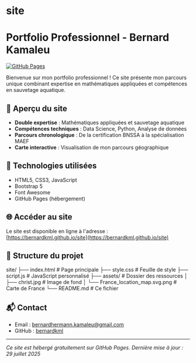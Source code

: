 # site

# Portfolio Professionnel - Bernard Kamaleu

[![GitHub Pages](https://img.shields.io/badge/GitHub%20Pages-Live-brightgreen)](https://bernardkml.github.io/site)

Bienvenue sur mon portfolio professionnel ! Ce site présente mon parcours unique combinant expertise en mathématiques appliquées et compétences en sauvetage aquatique.

## 🚀 Aperçu du site

- **Double expertise** : Mathématiques appliquées et sauvetage aquatique
- **Compétences techniques** : Data Science, Python, Analyse de données
- **Parcours chronologique** : De la certification BNSSA à la spécialisation MAEF
- **Carte interactive** : Visualisation de mon parcours géographique

## 🔧 Technologies utilisées

- HTML5, CSS3, JavaScript
- Bootstrap 5
- Font Awesome
- GitHub Pages (hébergement)

## 🌐 Accéder au site

Le site est disponible en ligne à l'adresse :  
[https://bernardkml.github.io/site](https://bernardkml.github.io/site)

## 📂 Structure du projet
site/
├── index.html # Page principale
├── style.css # Feuille de style
├── script.js # JavaScript personnalisé
├── assets/ # Dossier des ressources
│ ├── christ.jpg # Image de fond
│ └── France_location_map.svg.png # Carte de France
└── README.md # Ce fichier


## 📬 Contact

- Email : [bernardhermann.kamaleu@gmail.com](mailto:bernardhermann.kamaleu@gmail.com)
- GitHub : [bernardkml](https://github.com/bernardkml)

---

*Ce site est hébergé gratuitement sur GitHub Pages. Dernière mise à jour : 29 juillet 2025*
